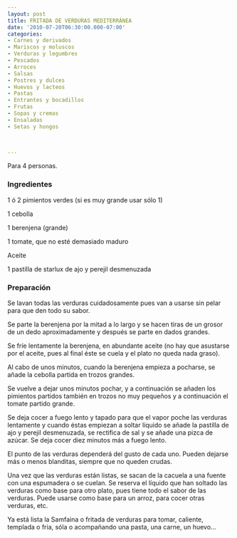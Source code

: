 ```yaml
---
layout: post
title: FRITADA DE VERDURAS MEDITERRÁNEA
date: '2010-07-20T06:30:00.000-07:00'
categories:
- Carnes y derivados
- Mariscos y moluscos
- Verduras y legumbres
- Pescados
- Arroces
- Salsas
- Postres y dulces
- Huevos y lacteos
- Pastas
- Entrantes y bocadillos
- Frutas
- Sopas y cremas
- Ensaladas
- Setas y hongos
 


---
```


Para 4 personas.

<h3>Ingredientes</h3>

1 ó 2 pimientos verdes (si es muy grande usar sólo 1)

1 cebolla

1 berenjena (grande)

1 tomate, que no esté demasiado maduro

Aceite

1 pastilla de starlux de ajo y perejil desmenuzada

<h3>Preparación</h3>

Se lavan todas las verduras cuidadosamente pues van a usarse sin pelar para que den todo su sabor.

Se parte la berenjena por la mitad a lo largo y se hacen tiras de un grosor de un dedo aproximadamente y después se parte en dados grandes.

Se fríe lentamente la berenjena, en abundante aceite (no hay que asustarse por el aceite, pues al final éste se cuela y el plato no queda nada graso).

Al cabo de unos minutos, cuando la berenjena empieza a pocharse, se añade la cebolla partida en trozos grandes.

Se vuelve a dejar unos minutos pochar, y a continuación se añaden los pimientos partidos también en trozos no muy pequeños y a continuación el tomate partido grande.

Se deja cocer a fuego lento y tapado para que el vapor poche las verduras lentamente y cuando éstas empiezan a soltar líquido se añade la pastilla de ajo y perejil desmenuzada, se rectifica de sal y se añade una pizca de azúcar. Se deja cocer diez minutos más a fuego lento.

El punto de las verduras dependerá del gusto de cada uno. Pueden dejarse más o menos blanditas, siempre que no queden crudas.

Una vez que las verduras están listas, se sacan de la cacuela a una fuente con una espumadera o se cuelan. Se reserva el líquido que han soltado las verduras como base para otro plato, pues tiene todo el sabor de las verduras. Puede usarse como base para un arroz, para cocer otras verduras, etc.

Ya está lista la Samfaina o fritada de verduras para tomar, caliente, templada o fria, sóla o acompañando una pasta, una carne, un huevo...


